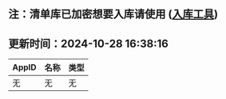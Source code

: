 ## 注：清单库已加密想要入库请使用 ([入库工具](https://github.com/BlankTMing/ManifestAutoUpdate/releases))

## 更新时间：2024-10-28 16:38:16
| AppID | 名称 | 类型  |
| :-------------------- | :----------------------------- | :----------- |
| 无 | 无 | 无 |
